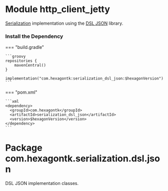 
# Module http_client_jetty
[Serialization] implementation using the [DSL JSON] library.

[Serialization]: /serialization
[DSL JSON]: https://github.com/ngs-doo/dsl-json

### Install the Dependency

=== "build.gradle"

    ```groovy
    repositories {
        mavenCentral()
    }

    implementation("com.hexagontk:serialization_dsl_json:$hexagonVersion")
    ```

=== "pom.xml"

    ```xml
    <dependency>
      <groupId>com.hexagontk</groupId>
      <artifactId>serialization_dsl_json</artifactId>
      <version>$hexagonVersion</version>
    </dependency>
    ```

# Package com.hexagontk.serialization.dsl.json
DSL JSON implementation classes.
